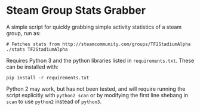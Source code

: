 # Steam Group Stats Grabber

A simple script for quickly grabbing simple activity statistics of a
steam group, run as:

    # Fetches stats from http://steamcommunity.com/groups/TF2StadiumAlpha
    ./stats TF2StadiumAlpha

Requires Python 3 and the python libraries listed in
`requirements.txt`. These can be installed with:

    pip install -r requirements.txt

Python 2 may work, but has not been tested, and will require running
the script explicitly with `python2 scan` or by modifying the first
line shebang in `scan` to use `python2` instead of `python3`.
